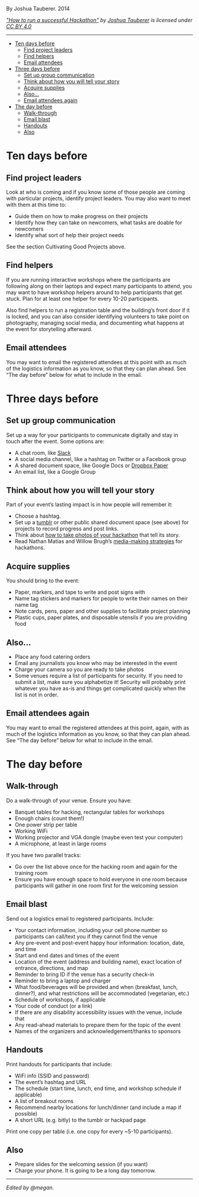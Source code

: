 By Joshua Tauberer. 2014

[_"How to run a successful Hackathon"_](https://hackathon.guide/) _by_ [_Joshua Tauberer_](https://razor.occams.info/) _is licensed under_ [_CC BY 4.0_](http://creativecommons.org/licenses/by/4.0)

---

- [Ten days before](#ten-days-before)
  - [Find project leaders](#find-project-leaders)
  - [Find helpers](#find-helpers)
  - [Email attendees](#email-attendees)
- [Three days before](#three-days-before)
  - [Set up group communication](#set-up-group-communication)
  - [Think about how you will tell your story](#think-about-how-you-will-tell-your-story)
  - [Acquire supplies](#acquire-supplies)
  - [Also...](#also)
  - [Email attendees again](#email-attendees-again)
- [The day before](#the-day-before)
  - [Walk-through](#walk-through)
  - [Email blast](#email-blast)
  - [Handouts](#handouts)
  - [Also](#also-1)

# Ten days before

## Find project leaders

Look at who is coming and if you know some of those people are coming with particular projects, identify project leaders. You may also want to meet with them at this time to:

- Guide them on how to make progress on their projects
- Identify how they can take on newcomers, what tasks are doable for newcomers
- Identify what sort of help their project needs

See the section Cultivating Good Projects above.

## Find helpers

If you are running interactive workshops where the participants are following along on their laptops and expect many participants to attend, you may want to have workshop helpers around to help participants that get stuck. Plan for at least one helper for every 10-20 participants.

Also find helpers to run a registration table and the building’s front door if it is locked, and you can also consider identifying volunteers to take point on photography, managing social media, and documenting what happens at the event for storytelling afterward.

## Email attendees

You may want to email the registered attendees at this point with as much of the logistics information as you know, so that they can plan ahead. See “The day before” below for what to include in the email.

# Three days before

## Set up group communication

Set up a way for your participants to communicate digitally and stay in touch after the event. Some options are:

- A chat room, like [Slack](https://slack.com/)
- A social media channel, like a hashtag on Twitter or a Facebook group
- A shared document space, like Google Docs or [Dropbox Paper](https://www.dropbox.com/paper)
- An email list, like a Google Group

## Think about how you will tell your story

Part of your event’s lasting impact is in how people will remember it:

- Choose a hashtag.
- Set up a [tumblr](https://www.tumblr.com/) or other public shared document space (see above) for projects to record progress and post links.
- Think about [how to take photos of your hackathon](http://paulclarke.com/photography/blog/the-hack-day/) that tell its story.
- Read Nathan Matias and Willow Brugh’s [media-making strategies](https://civic.mit.edu/blog/natematias/media-making-strategies-to-support-community-and-learning-at-hackathons) for hackathons.

## Acquire supplies

You should bring to the event:

- Paper, markers, and tape to write and post signs with
- Name tag stickers and markers for people to write their names on their name tag
- Note cards, pens, paper and other supplies to facilitate project planning
- Plastic cups, paper plates, and disposable utensils if you are providing food

## Also...

- Place any food catering orders
- Email any journalists you know who may be interested in the event
- Charge your camera so you are ready to take photos
- Some venues require a list of participants for security. If you need to submit a list, make sure you alphabetize it! Security will probably print whatever you have as-is and things get complicated quickly when the list is not in order.

## Email attendees again

You may want to email the registered attendees at this point, again, with as much of the logistics information as you know, so that they can plan ahead. See “The day before” below for what to include in the email.

# The day before

## Walk-through

Do a walk-through of your venue. Ensure you have:

- Banquet tables for hacking, rectangular tables for workshops
- Enough chairs (count them!)
- One power strip per table
- Working WiFi
- Working projector and VGA dongle (maybe even test your computer)
- A microphone, at least in large rooms

If you have two parallel tracks:

- Go over the list above once for the hacking room and again for the training room
- Ensure you have enough space to hold everyone in one room because participants will gather in one room first for the welcoming session

## Email blast

Send out a logistics email to registered participants. Include:

- Your contact information, including your cell phone number so participants can call/text you if they cannot find the venue
- Any pre-event and post-event happy hour information: location, date, and time
- Start and end dates and times of the event
- Location of the event (address and building name), exact location of entrance, directions, and map
- Reminder to bring ID if the venue has a security check-in
- Reminder to bring a laptop and charger
- What food/beverages will be provided and when (breakfast, lunch, dinner?), and what restrictions will be accommodated (vegetarian, etc.)
- Schedule of workshops, if applicable
- Your code of conduct (or a link)
- If there are any disability accessibility issues with the venue, include that
- Any read-ahead materials to prepare them for the topic of the event
- Names of the organizers and acknowledgement/thanks to sponsors

## Handouts

Print handouts for participants that include:

- WiFi info (SSID and password)
- The event’s hashtag and URL
- The schedule (start time, lunch, end time, and workshop schedule if applicable)
- A list of breakout rooms
- Recommend nearby locations for lunch/dinner (and include a map if possible)
- A short URL (e.g. bitly) to the tumblr or hackpad page

Print one copy per table (i.e. one copy for every ~5-10 participants).

## Also

- Prepare slides for the welcoming session (if you want)
- Charge your phone. It is going to be a long day tomorrow.

---

_Edited by @megan._